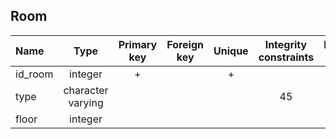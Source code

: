 ## Room

 |Name|Type|Primary key|Foreign key|Unique|Integrity constraints|Null/not null|
 |:----|:----:|:-----------:|:-----------:|:------:|:----------------------:|:------:|
 |id_room|integer|+| | + | |not null|
 |type|character varying| | | |45| not null|
 |floor|integer| | | | | not null|